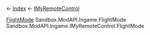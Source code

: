 ← [Index](Api-Index) ← [IMyRemoteControl](Sandbox.ModAPI.Ingame.IMyRemoteControl)

[FlightMode](Sandbox.ModAPI.Ingame.FlightMode) Sandbox.ModAPI.Ingame.FlightMode Sandbox.ModAPI.Ingame.IMyRemoteControl.FlightMode